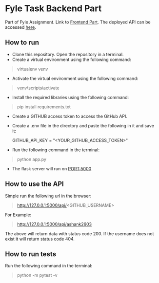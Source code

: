 # Fyle Task Backend Part
Part of Fyle Assignment.
Link to [Frontend Part](https://github.com/ashank2603/fyle-task-frontend).
The deployed API can be accessed [here](https://fyle-github.onrender.com/).

## How to run

 - Clone this repository. Open the repository in a terminal.
 - Create a virtual environment using the following command:

> virtualenv venv
- Activate the virtual environment using the following command:
> venv\scripts\activate

 - Install the required libraries using the following command:

> pip install requirements.txt

- Create a GITHUB access token to access the GitHub API.
- Create a .env file in the directory and paste the following in it and save it:

    GITHUB_API_KEY  =  "<YOUR_GITHUB_ACCESS_TOKEN>"

 - Run the following command in the terminal:
> 
> python app.py

 - The flask server will run on [PORT:5000](http://127.0.0.1:5000/)

## How to use the API

Simple run the following url in the browser:

> http://127.0.0.1:5000/api/<GITHUB_USERNAME>

For Example:
> http://127.0.0.1:5000/api/ashank2603

The above will return data with status code 200.
If the username does not exist it will return status code 404.

## How to run tests
Run the following command in the terminal:

> python -m pytest -v

